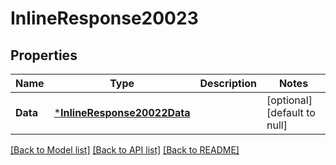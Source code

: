 # InlineResponse20023

## Properties
Name | Type | Description | Notes
------------ | ------------- | ------------- | -------------
**Data** | [***InlineResponse20022Data**](inline_response_200_22_data.md) |  | [optional] [default to null]

[[Back to Model list]](../README.md#documentation-for-models) [[Back to API list]](../README.md#documentation-for-api-endpoints) [[Back to README]](../README.md)

